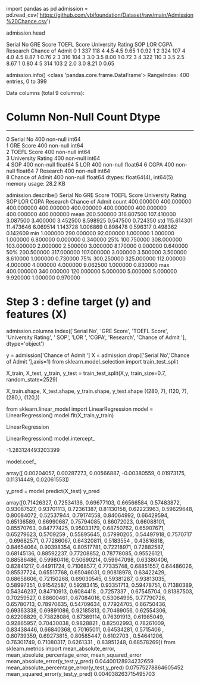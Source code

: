 import pandas as pd
admission = pd.read_csv('https://github.com/ybifoundation/Dataset/raw/main/Admission%20Chance.csv')

admission.head

Serial No	GRE Score	TOEFL Score	University Rating	SOP	LOR	CGPA	Research	Chance of Admit
0	1	337	118	4	4.5	4.5	9.65	1	0.92
1	2	324	107	4	4.0	4.5	8.87	1	0.76
2	3	316	104	3	3.0	3.5	8.00	1	0.72
3	4	322	110	3	3.5	2.5	8.67	1	0.80
4	5	314	103	2	2.0	3.0	8.21	0	0.65



admission.info()
<class 'pandas.core.frame.DataFrame'>
RangeIndex: 400 entries, 0 to 399


Data columns (total 9 columns):
 #   Column             Non-Null Count  Dtype  
---  ------             --------------  -----  
 0   Serial No          400 non-null    int64  
 1   GRE Score          400 non-null    int64  
 2   TOEFL Score        400 non-null    int64  
 3   University Rating  400 non-null    int64  
 4    SOP               400 non-null    float64
 5   LOR                400 non-null    float64
 6   CGPA               400 non-null    float64
 7   Research           400 non-null    int64  
 8   Chance of Admit    400 non-null    float64
dtypes: float64(4), int64(5)
memory usage: 28.2 KB


admission.describe()
Serial No	GRE Score	TOEFL Score	University Rating	SOP	LOR	CGPA	Research	Chance of Admit
count	400.000000	400.000000	400.000000	400.000000	400.000000	400.000000	400.000000	400.000000	400.000000
mean	200.500000	316.807500	107.410000	3.087500	3.400000	3.452500	8.598925	0.547500	0.724350
std	115.614301	11.473646	6.069514	1.143728	1.006869	0.898478	0.596317	0.498362	0.142609
min	1.000000	290.000000	92.000000	1.000000	1.000000	1.000000	6.800000	0.000000	0.340000
25%	100.750000	308.000000	103.000000	2.000000	2.500000	3.000000	8.170000	0.000000	0.640000
50%	200.500000	317.000000	107.000000	3.000000	3.500000	3.500000	8.610000	1.000000	0.730000
75%	300.250000	325.000000	112.000000	4.000000	4.000000	4.000000	9.062500	1.000000	0.830000
max	400.000000	340.000000	120.000000	5.000000	5.000000	5.000000	9.920000	1.000000	0.970000





# Step 3 : define target (y) and features (X)



admission.columns
Index(['Serial No', 'GRE Score', 'TOEFL Score', 'University Rating', ' SOP',
       'LOR ', 'CGPA', 'Research', 'Chance of Admit '],
      dtype='object')


      
y = admission['Chance of Admit ']
X = admission.drop(['Serial No','Chance of Admit '],axis=1)
from sklearn.model_selection import train_test_split

X_train, X_test, y_train, y_test = train_test_split(X,y, train_size=0.7, random_state=2529)
     

X_train.shape, X_test.shape, y_train.shape, y_test.shape
((280, 7), (120, 7), (280,), (120,))

from sklearn.linear_model import LinearRegression
model = LinearRegression()
model.fit(X_train,y_train)

LinearRegression

LinearRegression()
model.intercept_

-1.283124493203399



model.coef_

array([ 0.00204057,  0.00287273,  0.00566887, -0.00380559,  0.01973175,
        0.11314449,  0.02061553])

        
y_pred = model.predict(X_test)
y_pred


array([0.71426327, 0.72534136, 0.69677103, 0.66566584, 0.57483872,
       0.93087527, 0.93701113, 0.72361387, 0.81130158, 0.62223963,
       0.59629648, 0.80084072, 0.52537944, 0.79174558, 0.84064992,
       0.66429594, 0.65136589, 0.66990687, 0.75794085, 0.86072023,
       0.66088101, 0.85570763, 0.84777425, 0.95033179, 0.68750762,
       0.65907671, 0.65279623, 0.5709259 , 0.55895645, 0.57990205,
       0.54497918, 0.7570717 , 0.69682571, 0.77286067, 0.64320811,
       0.5183554 , 0.43816818, 0.84654064, 0.90398354, 0.80517781,
       0.72218971, 0.72882587, 0.68145136, 0.88592237, 0.77208852,
       0.78778085, 0.95526121, 0.88586486, 0.59980416, 0.50690214,
       0.59947098, 0.63380406, 0.82841217, 0.44911724, 0.71068577,
       0.77335748, 0.68851557, 0.64486026, 0.85537724, 0.65517768,
       0.65046031, 0.90818978, 0.63422429, 0.68658606, 0.72150268,
       0.69030545, 0.59381287, 0.93813035, 0.58997351, 0.91542587,
       0.59283415, 0.93351713, 0.59478751, 0.71380389, 0.54346237,
       0.84710913, 0.6084418 , 0.7257337 , 0.67545704, 0.81387503,
       0.70259527, 0.88600461, 0.67084016, 0.53064995, 0.77790726,
       0.65780713, 0.78970635, 0.54709634, 0.77924705, 0.66750436,
       0.69363338, 0.69891086, 0.92185813, 0.70469056, 0.62554306,
       0.62208829, 0.73828086, 0.67369114, 0.76391913, 0.61985049,
       0.92865957, 0.70430038, 0.9828821 , 0.82502993, 0.78261009,
       0.83438446, 0.66840368, 0.70165011, 0.64534281, 0.5715406 ,
       0.80739359, 0.69273815, 0.80585447, 0.6102703 , 0.54641206,
       0.76301749, 0.71080317, 0.6261331 , 0.83951248, 0.68578269])
from sklearn.metrics import mean_absolute_error, mean_absolute_percentage_error, mean_squared_error
mean_absolute_error(y_test,y_pred)
0.04400128934232659
mean_absolute_percentage_error(y_test,y_pred)
0.07575278864605452
mean_squared_error(y_test,y_pred)
0.004038263715495703
